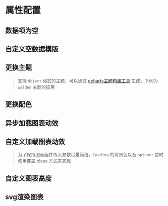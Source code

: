 # 属性配置

## 数据项为空

<vuep template="#emptyData" :options="{ theme: 'vue', lineNumbers: false }"></vuep>

<script v-pre type="text/x-template" id="emptyData">
<template>
  <ve-line-chart :data="chartData" :empty-text="emptyText" />
</template>

<script>
 module.exports = {
    created () {
      this.chartData = {}
      this.emptyText = '空数据'
    }
  }
</script>

## 自定义空数据模版

<vuep template="#emptyTemp" :options="{ theme: 'vue', lineNumbers: false }"></vuep>

<script v-pre type="text/x-template" id="emptyTemp">
<template>
  <ve-line-chart :data="chartData">
    <div style="position: absolute; top: 50%; left: 50%; transform: translate(-50%, -50%);">
      <span>让数据飞一会儿</span>
    </div>
  </ve-line-chart>
</template>

<script>
 module.exports = {
    created () {
      this.chartData = {}
    }
  }
</script>

## 更换主题

> 支持 `Object` 格式的主题，可以通过 [echarts主题构建工具](http://echarts.baidu.com/theme-builder/) 生成，下例为 `walden` 主题的应用

<vuep template="#changeTheme" :options="{ theme: 'vue', lineNumbers: false }"></vuep>

<script v-pre type="text/x-template" id="changeTheme">
<template>
  <ve-bar-chart :data="chartData" :theme="theme" />
</template>

<script>
  module.exports = {
    created () {
      this.chartData = {
        dimensions: {
          name: 'Week',
          data: ['Mon.', 'Tue.', 'Wed.', 'Thu.', 'Fir.', 'Sat.', 'Sun.']
        },
        measures: [{
          name: 'pv',
          data: [256, 767, 1356, 2087, 803, 582, 432]
        }, {
          name: 'uv',
          data: [287, 707, 1756, 1822, 987, 432, 322]
        }]
      }
      // echarts walden theme
      this.theme = {
        "color": ["#3fb1e3", "#6be6c1", "#626c91", "#a0a7e6", "#c4ebad", "#96dee8"],
        "backgroundColor": "rgba(252,252,252,0)",
        "textStyle": {},
        "title": {
          "textStyle": {
            "color": "#666666"
          },
          "subtextStyle": {
            "color": "#999999"
          }
        },
        "line": {
          "itemStyle": {
            "normal": {
              "borderWidth": "2"
            }
          },
          "lineStyle": {
            "normal": {
              "width": "3"
            }
          },
          "symbolSize": "8",
          "symbol": "emptyCircle",
          "smooth": false
        },
        "radar": {
          "itemStyle": {
            "normal": {
              "borderWidth": "2"
            }
          },
          "lineStyle": {
            "normal": {
              "width": "3"
            }
          },
          "symbolSize": "8",
          "symbol": "emptyCircle",
          "smooth": false
        },
        "bar": {
          "itemStyle": {
            "normal": {
              "barBorderWidth": 0,
              "barBorderColor": "#ccc"
            },
            "emphasis": {
              "barBorderWidth": 0,
              "barBorderColor": "#ccc"
            }
          }
        },
        "pie": {
          "itemStyle": {
            "normal": {
              "borderWidth": 0,
              "borderColor": "#ccc"
            },
            "emphasis": {
              "borderWidth": 0,
              "borderColor": "#ccc"
            }
          }
        },
        "scatter": {
          "itemStyle": {
            "normal": {
              "borderWidth": 0,
              "borderColor": "#ccc"
            },
            "emphasis": {
              "borderWidth": 0,
              "borderColor": "#ccc"
            }
          }
        },
        "boxplot": {
          "itemStyle": {
            "normal": {
              "borderWidth": 0,
              "borderColor": "#ccc"
            },
            "emphasis": {
              "borderWidth": 0,
              "borderColor": "#ccc"
            }
          }
        },
        "parallel": {
          "itemStyle": {
            "normal": {
              "borderWidth": 0,
              "borderColor": "#ccc"
            },
            "emphasis": {
              "borderWidth": 0,
              "borderColor": "#ccc"
            }
          }
        },
        "sankey": {
          "itemStyle": {
            "normal": {
              "borderWidth": 0,
              "borderColor": "#ccc"
            },
            "emphasis": {
              "borderWidth": 0,
              "borderColor": "#ccc"
            }
          }
        },
        "funnel": {
          "itemStyle": {
            "normal": {
              "borderWidth": 0,
              "borderColor": "#ccc"
            },
            "emphasis": {
              "borderWidth": 0,
              "borderColor": "#ccc"
            }
          }
        },
        "gauge": {
          "itemStyle": {
            "normal": {
              "borderWidth": 0,
              "borderColor": "#ccc"
            },
            "emphasis": {
              "borderWidth": 0,
              "borderColor": "#ccc"
            }
          }
        },
        "candlestick": {
          "itemStyle": {
            "normal": {
              "color": "#e6a0d2",
              "color0": "transparent",
              "borderColor": "#e6a0d2",
              "borderColor0": "#3fb1e3",
              "borderWidth": "2"
            }
          }
        },
        "graph": {
          "itemStyle": {
            "normal": {
              "borderWidth": 0,
              "borderColor": "#ccc"
            }
          },
          "lineStyle": {
            "normal": {
              "width": "1",
              "color": "#cccccc"
            }
          },
          "symbolSize": "8",
          "symbol": "emptyCircle",
          "smooth": false,
          "color": ["#3fb1e3", "#6be6c1", "#626c91", "#a0a7e6", "#c4ebad", "#96dee8"],
          "label": {
            "normal": {
              "textStyle": {
                "color": "#ffffff"
              }
            }
          }
        },
        "map": {
          "itemStyle": {
            "normal": {
              "areaColor": "#eeeeee",
              "borderColor": "#aaaaaa",
              "borderWidth": 0.5
            },
            "emphasis": {
              "areaColor": "rgba(63,177,227,0.25)",
              "borderColor": "#3fb1e3",
              "borderWidth": 1
            }
          },
          "label": {
            "normal": {
              "textStyle": {
                "color": "#ffffff"
              }
            },
            "emphasis": {
              "textStyle": {
                "color": "rgb(63,177,227)"
              }
            }
          }
        },
        "geo": {
          "itemStyle": {
            "normal": {
              "areaColor": "#eeeeee",
              "borderColor": "#aaaaaa",
              "borderWidth": 0.5
            },
            "emphasis": {
              "areaColor": "rgba(63,177,227,0.25)",
              "borderColor": "#3fb1e3",
              "borderWidth": 1
            }
          },
          "label": {
            "normal": {
              "textStyle": {
                "color": "#ffffff"
              }
            },
            "emphasis": {
              "textStyle": {
                "color": "rgb(63,177,227)"
              }
            }
          }
        },
        "categoryAxis": {
          "axisLine": {
            "show": true,
            "lineStyle": {
              "color": "#cccccc"
            }
          },
          "axisTick": {
            "show": false,
            "lineStyle": {
              "color": "#333"
            }
          },
          "axisLabel": {
            "show": true,
            "textStyle": {
              "color": "#999999"
            }
          },
          "splitLine": {
            "show": true,
            "lineStyle": {
              "color": ["#eeeeee"]
            }
          },
          "splitArea": {
            "show": false,
            "areaStyle": {
              "color": ["rgba(250,250,250,0.05)", "rgba(200,200,200,0.02)"]
            }
          }
        },
        "valueAxis": {
          "axisLine": {
            "show": true,
            "lineStyle": {
              "color": "#cccccc"
            }
          },
          "axisTick": {
            "show": false,
            "lineStyle": {
              "color": "#333"
            }
          },
          "axisLabel": {
            "show": true,
            "textStyle": {
              "color": "#999999"
            }
          },
          "splitLine": {
            "show": true,
            "lineStyle": {
              "color": ["#eeeeee"]
            }
          },
          "splitArea": {
            "show": false,
            "areaStyle": {
              "color": ["rgba(250,250,250,0.05)", "rgba(200,200,200,0.02)"]
            }
          }
        },
        "logAxis": {
          "axisLine": {
            "show": true,
            "lineStyle": {
              "color": "#cccccc"
            }
          },
          "axisTick": {
            "show": false,
            "lineStyle": {
              "color": "#333"
            }
          },
          "axisLabel": {
            "show": true,
            "textStyle": {
              "color": "#999999"
            }
          },
          "splitLine": {
            "show": true,
            "lineStyle": {
              "color": ["#eeeeee"]
            }
          },
          "splitArea": {
            "show": false,
            "areaStyle": {
              "color": ["rgba(250,250,250,0.05)", "rgba(200,200,200,0.02)"]
            }
          }
        },
        "timeAxis": {
          "axisLine": {
            "show": true,
            "lineStyle": {
              "color": "#cccccc"
            }
          },
          "axisTick": {
            "show": false,
            "lineStyle": {
              "color": "#333"
            }
          },
          "axisLabel": {
            "show": true,
            "textStyle": {
              "color": "#999999"
            }
          },
          "splitLine": {
            "show": true,
            "lineStyle": {
              "color": ["#eeeeee"]
            }
          },
          "splitArea": {
            "show": false,
            "areaStyle": {
              "color": ["rgba(250,250,250,0.05)", "rgba(200,200,200,0.02)"]
            }
          }
        },
        "toolbox": {
          "iconStyle": {
            "normal": {
              "borderColor": "#999999"
            },
            "emphasis": {
              "borderColor": "#666666"
            }
          }
        },
        "legend": {
          "textStyle": {
            "color": "#999999"
          }
        },
        "tooltip": {
          "axisPointer": {
            "lineStyle": {
              "color": "#cccccc",
              "width": 1
            },
            "crossStyle": {
              "color": "#cccccc",
              "width": 1
            }
          }
        },
        "timeline": {
          "lineStyle": {
            "color": "#626c91",
            "width": 1
          },
          "itemStyle": {
            "normal": {
              "color": "#626c91",
              "borderWidth": 1
            },
            "emphasis": {
              "color": "#626c91"
            }
          },
          "controlStyle": {
            "normal": {
              "color": "#626c91",
              "borderColor": "#626c91",
              "borderWidth": 0.5
            },
            "emphasis": {
              "color": "#626c91",
              "borderColor": "#626c91",
              "borderWidth": 0.5
            }
          },
          "checkpointStyle": {
            "color": "#3fb1e3",
            "borderColor": "rgba(63,177,227,0.15)"
          },
          "label": {
            "normal": {
              "textStyle": {
                "color": "#626c91"
              }
            },
            "emphasis": {
              "textStyle": {
                "color": "#626c91"
              }
            }
          }
        },
        "visualMap": {
          "color": ["#2a99c9", "#afe8ff"]
        },
        "dataZoom": {
          "backgroundColor": "rgba(255,255,255,0)",
          "dataBackgroundColor": "rgba(222,222,222,1)",
          "fillerColor": "rgba(114,230,212,0.25)",
          "handleColor": "#cccccc",
          "handleSize": "100%",
          "textStyle": {
            "color": "#999999"
          }
        },
        "markPoint": {
          "label": {
            "normal": {
              "textStyle": {
                "color": "#ffffff"
              }
            },
            "emphasis": {
              "textStyle": {
                "color": "#ffffff"
              }
            }
          }
        }
      }
    }
  }
</script>

## 更换配色

<vuep template="#changeColor" :options="{ theme: 'vue', lineNumbers: false }"></vuep>

<script v-pre type="text/x-template" id="changeColor">
<template>
  <ve-pie-chart :data="chartData" :color="color" />
</template>

<script>
  module.exports = {
    created () {
      this.chartData = {
        dimensions: {
          name: '渠道',
          data: ['APP', 'PC', 'M端', '微信', '手Q', '小程序']
        },
        measures: [{
          name: 'PV',
          data: [40000, 27800, 22000, 20200, 15600, 13600]
        }]
      }
      this.color = [
        '#207722',
        '#68b133',
        '#a9de83',
        '#f63629',
        '#f66258',
        '#ffc0af'
      ]
    }
  }
</script>

## 异步加载图表动效

<vuep template="#loadingData" :options="{ theme: 'vue', lineNumbers: false }"></vuep>

<script v-pre type="text/x-template" id="loadingData">
<template>
  <ve-line-chart :data="chartData" :loading="loading" />
</template>

<script>
 module.exports = {
    data () {
      return {
        loading: true,
        chartData: {}
      }
    },
    methods: {
      loadingLineData () {
        this.loading = true
        setTimeout(() => {
          this.chartData = {
            dimensions: {
              name: 'Repo',
              data: [
                'Vue.js', 'React', 'Create RA', 'Puppteer', 'Axios',
                'VS Code', 'Prettier', 'RN', 'Element', 'Electron'
              ].reverse()
            },
            measures: [
              {
                name: 'Rising Star',
                data: [
                  40000, 27800, 22500, 22000, 21900,
                  20200, 17700, 15600, 14900, 14800
                ].reverse()
              }
            ]
          }
          this.loading = false
      }, 2000)
      }
    },
    created () {
      this.loadingLineData()
    }
  }
</script>

## 自定义加载图表动效

> 为了保持图表组件传入参数尽量简洁，`loading` 的背景色以及 `spinner` 暂时使用覆盖 class 方式来实现

<vuep template="#customLoading" :options="{ theme: 'vue', lineNumbers: false }"></vuep>

<script v-pre type="text/x-template" id="customLoading">
<style>
  .custom-loading .ve-charts-loading-mask {
    background-color: rgba(0, 0, 0, .8);
  }
  .custom-loading .ve-charts-loading-mask .path {
    stroke: #f35352;
  }
</style>

<template>
  <ve-line-chart class="custom-loading" :data="chartData" :loading="loading" />
</template>

<script>
 module.exports = {
    data () {
      return {
        loading: true
      }
    },
    created () {
      this.chartData = {}
    }
  }
</script>

## 自定义图表高度

<vuep template="#customHeight" :options="{ theme: 'vue', lineNumbers: false }"></vuep>

<script v-pre type="text/x-template" id="customHeight">
<template>
  <ve-line-chart :data="chartData" :height="300" />
</template>

<script>
 module.exports = {
    data () {
      return {
        loading: false
      }
    },
    created () {
      this.chartData = {
        dimensions: {
          name: 'Repo',
          data: [
            'Vue.js', 'React', 'Create RA', 'Puppteer', 'Axios',
            'VS Code', 'Prettier', 'RN', 'Element', 'Electron'
          ].reverse()
        },
        measures: [
          {
            name: 'Rising Star',
            data: [
              40000, 27800, 22500, 22000, 21900,
              20200, 17700, 15600, 14900, 14800
            ].reverse()
          }
        ]
      }
    }
  }
</script>

## svg渲染图表

<vuep template="#svgChart" :options="{ theme: 'vue', lineNumbers: false }"></vuep>

<script v-pre type="text/x-template" id="svgChart">
<template>
  <ve-line-chart :data="chartData" renderer="svg" />
</template>

<script>
 module.exports = {
    data () {
      return {
        loading: false
      }
    },
    created () {
      this.chartData = {
        dimensions: {
          name: 'Repo',
          data: [
            'Vue.js', 'React', 'Create RA', 'Puppteer', 'Axios',
            'VS Code', 'Prettier', 'RN', 'Element', 'Electron'
          ].reverse()
        },
        measures: [
          {
            name: 'Rising Star',
            data: [
              40000, 27800, 22500, 22000, 21900,
              20200, 17700, 15600, 14900, 14800
            ].reverse()
          }
        ]
      }
    }
  }
</script>